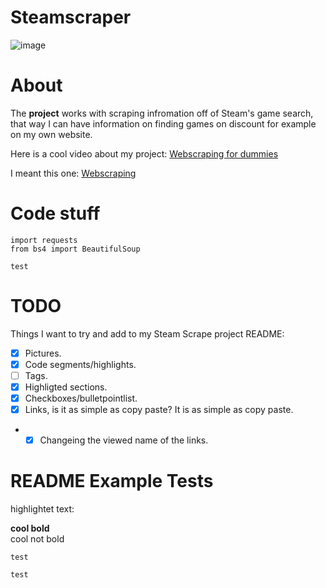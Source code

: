 # Steamscraper

![image](https://github.com/Wilisimple4u/SteamScrape/assets/112163287/5c06ab44-ddbf-44b8-94c6-5c757baada0f)

#

# About

The **project** works with scraping infromation off of Steam's game search, that way I can have information on finding games on discount for example on my own website.  

Here is a cool video about my project: [Webscraping for dummies](https://www.youtube.com/watch?v=dQw4w9WgXcQ&ab_channel=RickAstley)

I meant this one: [Webscraping](https://www.youtube.com/watch?v=XQgXKtPSzUI&t=11s&ab_channel=DataScienceDojo)

#

# Code stuff
```
import requests
from bs4 import BeautifulSoup
```

~~~
test
~~~

#

# TODO

Things I want to try and add to my Steam Scrape project README:
- [x] Pictures.
- [x] Code segments/highlights.
- [ ] Tags.
- [x] Highligted sections.
- [x] Checkboxes/bulletpointlist.
- [x] Links, is it as simple as copy paste? It is as simple as copy paste.
- - [x] Changeing the viewed name of the links.

#

# README Example Tests

highlightet text:

**cool bold**  
cool not bold  

`test`

``test``
